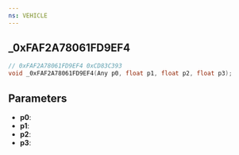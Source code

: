 ```yaml
---
ns: VEHICLE
---
```

## _0xFAF2A78061FD9EF4

```c
// 0xFAF2A78061FD9EF4 0xCD83C393
void _0xFAF2A78061FD9EF4(Any p0, float p1, float p2, float p3);
```


## Parameters
* **p0**: 
* **p1**: 
* **p2**: 
* **p3**: 

